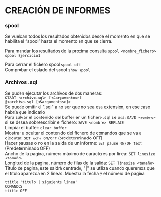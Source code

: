 # CREACIÓN DE INFORMES

### spool
Se vuelcan todos los resultados obtenidos desde el momento en que se habilita el “spool” hasta el momento en que se cierra. <br>

Para mandar los resultados de la proxima consulta ```spool <nombre_fichero>``` <br>
```spool Ejercicio1```

Para cerrar el fichero spool ```spool off``` <br>
Comprobar el estado del spool ```show spool``` <br>

### Archivos .sql
Se puden ejecutar los archivos de dos maneras: <br>
```START <archivo.sql> [<&argumentos>]``` <br>
```@<archivo.sql [<&argumentos>]>``` <br>
Se puede omitir el ".sql" a no ser que no sea esa extension, en ese caso habría que indicarlo <br>
Para salvar el contenido del buffer en un fichero .sql se usa: ```SAVE <nombre>``` si se desea sobreescribir el fichero: ```SAVE <nombre> REPLACE``` <br>
Limpiar el buffer: ```clear buffer``` <br>
Mostrar u ocultar el contenido del fichero de comandos que se va a ejecutar: ```SET echo ON/OFF``` (predeterminado OFF)<br>
Hacer pausas o no en la salida de un informe: ```SET pause ON/OF text``` (Predeterminado OFF)<br>
Ancho de la pagina, número máximo de carácteres por línea: ```SET linesize <tamaño>``` <br>
Longitud de la pagina, número de filas de la salida: ```SET linesize <tamaño>``` <br>
Título de pagina, este saldrá centrado, "|" se utiliza cuando queremos que el título aparezca en 2 lineas. Muestra la fecha y el número de pagina <br>
```
ttitle 'titulo | siguiente linea'
COMANDOS
ttitle OFF
```